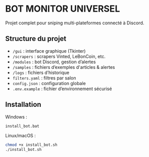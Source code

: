 # BOT MONITOR UNIVERSEL

Projet complet pour sniping multi-plateformes connecté à Discord.

## Structure du projet

- `/gui` : interface graphique (Tkinter)
- `/scrapers` : scrapers Vinted, LeBonCoin, etc.
- `/modules` : bot Discord, gestion d’alertes
- `/samples` : fichiers d’exemples d'articles & alertes
- `/logs` : fichiers d’historique
- `filters.yaml` : filtres par salon
- `config.json` : configuration globale
- `.env.example` : fichier d’environnement sécurisé

## Installation

Windows :
```bash
install_bot.bat
```

Linux/macOS :
```bash
chmod +x install_bot.sh
./install_bot.sh
```
